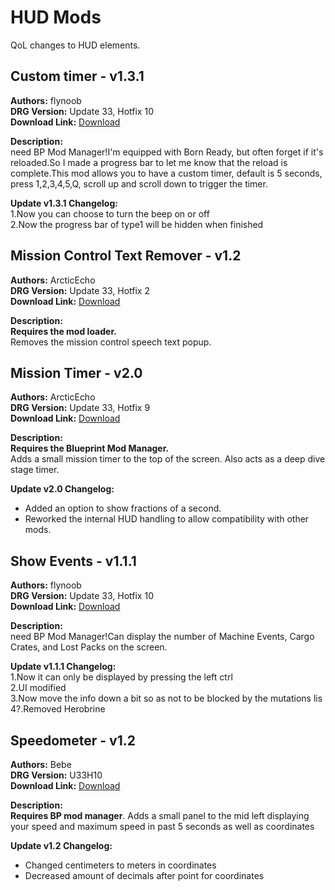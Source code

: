 # HUD Mods

QoL changes to HUD elements.

<!-- mod list -->

## Custom timer - v1.3.1
**Authors:** flynoob  
**DRG Version:** Update 33, Hotfix 10  
**Download Link:** [Download](https://github.com/ArcticEcho/DRG-Mods/raw/483fc1f981ca0e3d9486a81b3d1cb8c8b421a4ca/Quality%20of%20Life/HUD/Custom%20Timer%20-%20V1.3.1%20_P.pak)  

**Description:**  
need BP Mod Manager!I'm equipped with Born Ready, but often forget if it's reloaded.So I made a progress bar to let me know that the reload is complete.This mod allows you to have a custom timer, default is 5 seconds, press 1,2,3,4,5,Q, scroll up and scroll down to trigger the timer.

**Update v1.3.1 Changelog:**  
1.Now you can choose to turn the beep on or off  
2.Now the progress bar of type1 will be hidden when finished

## Mission Control Text Remover - v1.2
**Authors:** ArcticEcho  
**DRG Version:** Update 33, Hotfix 2  
**Download Link:** [Download](https://github.com/ArcticEcho/DRG-Mods/raw/e303de4d3d5aab5825af8858ac95cdeb66d07e0f/Quality%20of%20Life/HUD/Mission%20Control%20Text%20Remover%20-%20V1.2%20_P.pak)  

**Description:**  
**Requires the mod loader.**  
Removes the mission control speech text popup.

## Mission Timer - v2.0
**Authors:** ArcticEcho  
**DRG Version:** Update 33, Hotfix 9  
**Download Link:** [Download](https://github.com/ArcticEcho/DRG-Mods/raw/02e27e2b5411ab8905010eeda31ceb47ab6f3819/Quality%20of%20Life/HUD/Mission%20Timer%20-%20V2.0%20_P.pak)  

**Description:**  
**Requires the Blueprint Mod Manager.**  
Adds a small mission timer to the top of the screen. Also acts as a deep dive stage timer.

**Update v2.0 Changelog:**  
- Added an option to show fractions of a second.  
 - Reworked the internal HUD handling to allow compatibility with other mods.

## Show Events - v1.1.1
**Authors:** flynoob  
**DRG Version:** Update 33, Hotfix 10  
**Download Link:** [Download](https://github.com/ArcticEcho/DRG-Mods/raw/74f998ca2641c42d25083297e3a936a015497578/Quality%20of%20Life/HUD/Show%20Events%20-%20V1.1.1%20_P.pak)  

**Description:**  
need BP Mod Manager!Can display the number of Machine Events, Cargo Crates, and Lost Packs on the screen.

**Update v1.1.1 Changelog:**  
1.Now it can only be displayed by pressing the left ctrl  
2.UI modified  
3.Now move the info down a bit so as not to be blocked by the mutations lis  
4?.Removed Herobrine

## Speedometer - v1.2
**Authors:** Bebe  
**DRG Version:** U33H10  
**Download Link:** [Download](https://github.com/ArcticEcho/DRG-Mods/raw/cb3d8afcf1245c5bd6f0e2b6aa1db9f61d285636/Quality%20of%20Life/HUD/Speedometer%20-%20V1.2%20_P.pak)  

**Description:**  
**Requires BP mod manager**. Adds a small panel to the mid left displaying your speed and maximum speed in past 5 seconds as well as coordinates

**Update v1.2 Changelog:**  
- Changed centimeters to meters in coordinates  
- Decreased amount of decimals after point for coordinates